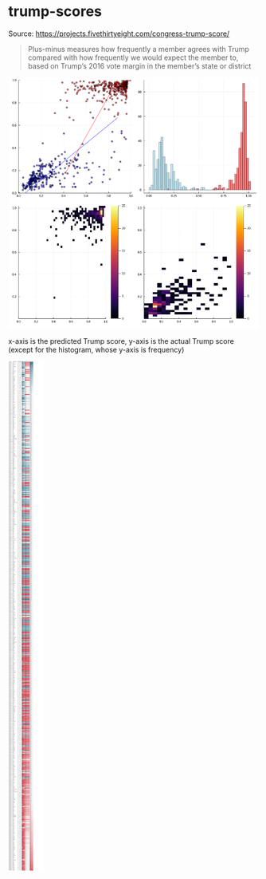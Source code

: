 # trump-scores

Source: https://projects.fivethirtyeight.com/congress-trump-score/

> Plus-minus measures how frequently a member agrees with Trump compared with how frequently we would expect the member to, based on Trump’s 2016 vote margin in the member’s state or district

![trump_scores](trump_scores.png)

x-axis is the predicted Trump score, y-axis is the actual Trump score (except for the histogram, whose y-axis is frequency)

![table](table.png)
